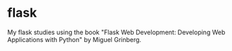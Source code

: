 # flask
My flask studies using the book "Flask Web Development: Developing Web Applications with Python" by Miguel Grinberg.

